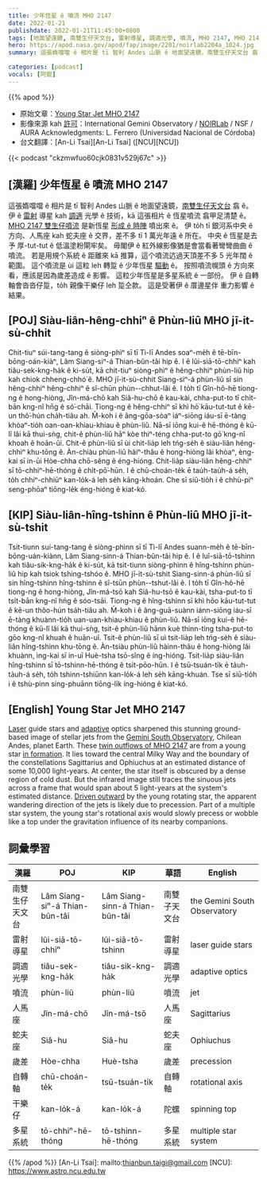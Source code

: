 ```yaml
---
title: 少年恆星 ê 噴流 MHO 2147
date: 2022-01-21
publishdate: 2022-01-21T11:45:00+0800
tags: [地面望遠鏡, 南雙生仔天文台, 雷射導星, 調適光學, 噴流, MHO 2147, MHO 2147 雙生仔噴流, 人馬座, 蛇夫座, 銀河系, 歲差, 多星系統, 星伴, 自轉軸, 干樂仔, 紅外線]
hero: https://apod.nasa.gov/apod/fap/image/2201/noirlab2204a_1024.jpg
summary: 這張媠噹噹 ê 相片是 tī 智利 Andes 山脈 ê 地面望遠鏡，南雙生仔天文台 翕 ê。伊 ê 雷射導星 kah 調適光學 ê 技術，kā 這張相片 ê 恆星噴流 翕甲足清楚 ê。

categories: [podcast]
vocals: [阿錕]
---
```


{{% apod %}}

- 原始文章：[Young Star Jet MHO 2147](https://apod.nasa.gov/apod/ap220121.html)
- 影像來源 kah [許可][License]：International Gemini Observatory / [NOIRLab](https://noirlab.edu/public/) / NSF / AURA
Acknowledgments: L. Ferrero (Universidad Nacional de Córdoba)
- 台文翻譯：[An-Li Tsai][An-Li Tsai] ([NCU][NCU])

{{< podcast "ckzmwfuo60cjk0831v529j67c" >}}

## [漢羅] 少年恆星 ê 噴流 MHO 2147
這張媠噹噹 ê 相片是 tī 智利 Andes 山脈 ê 地面望遠鏡，[南雙生仔天文台][Gemini South Observatory] 翕 ê。
伊 ê [雷射][Laser] 導星 kah [調適][adaptive] 光學 ê 技術，kā 這張相片 ê 恆星噴流 翕甲足清楚 ê。
[MHO 2147 雙生仔噴流][twin outflows of MHO 2147] 是新恆星 [形成 ê 時陣][in formation] 噴出來 ê。
伊 to̍h tī 銀河系中央 ê 方向、人馬座 kah 蛇夫座 ê 交界，差不多 tī 1 萬光年遠 ê 所在。
中央 ê 恆星是去予 厚-tut-tut ê 低溫塗粉閘牢矣。
毋閣伊 ê 紅外線影像猶是會當看著彎彎曲曲 ê 噴流。
若是用規个系統 ê 距離來 kā 推算，這个噴流迒過天頂差不多 5 光年闊 ê 範圍。
這个噴流是 ùi 這粒 leh 轉踅 ê 少年恆星 [驅動][Driven outward] ê。
按照噴流幌頭 ê 方向來看，應該是因為歲差造成 ê 影響。
這粒少年恆星是多星系統 ê 一部份。
伊 ê 自轉軸會沓沓仔踅，to̍h 親像干樂仔 leh 踅仝款。
這是受著伊 ê 厝邊星伴 重力影響 ê 結果。

## [POJ] Siàu-liân-hêng-chhiⁿ ê Phùn-liû MHO jī-it-sù-chhit
Chit-tiuⁿ súi-tang-tang ê siòng-phìⁿ sī tī Tì-lī Andes soaⁿ-me̍h ê tē-bīn-bōng-oán-kiàⁿ, Lâm Siang-siⁿ-á Thian-bûn-tâi hip ê.
I ê lûi-siā-tō-chhiⁿ kah tiâu-sek-kng-ha̍k ê ki-su̍t, kā chit-tiuⁿ siòng-phìⁿ ê hêng-chhiⁿ phùn-liû hip kah chiok chheng-chhó͘ ê.
MHO jī-it-sù-chhit Siang-siⁿ-á phùn-liû sī sin hêng-chhiⁿ hêng-chhiⁿ ê sî-chūn phùn--chhut-lâi ê.
I to̍h tī Gîn-hô-hē tiong-ng ê hong-hiòng, Jîn-má-chō kah Siâ-hu-chō ê kau-kài, chha-put-to tī chi̍t-bān kng-nî hn̄g ê só͘-chāi.
Tiong-ng ê hêng-chhiⁿ sī khì hō͘ kāu-tut-tut ê kē-un thô͘-hún cha̍h-tiâu ah.
M̄-koh i ê âng-gōa-sòaⁿ iáⁿ-siōng iáu-sī ē-tàng khòaⁿ-tio̍h oan-oan-khiau-khiau ê phùn-liû.
Nā-sī iōng kui-ê hē-thóng ê kū-lî lâi kā thui-sǹg, chit-ê phùn-liû hāⁿ kòe thiⁿ-téng chha-put-to gō͘ kng-nî khoah ê hoān-ûi.
Chit-ê phùn-liû sī ùi chit-lia̍p leh tńg-se̍h ê siàu-liân hêng-chhiⁿ khu-tōng ê.
Àn-chiàu phùn-liû hàiⁿ-thâu ê hong-hiòng lâi khòaⁿ, èng-kai sī in-ūi Hòe-chha chō-sêng ê éng-hióng.
Chit-lia̍p siàu-liân hêng-chhiⁿ sī tō-chhiⁿ-hē-thóng ê chi̍t-pō͘-hūn.
I ê chū-choán-te̍k ē tau̍h-tau̍h-á se̍h, to̍h chhiⁿ-chhiūⁿ kan-lo̍k-á leh se̍h kāng-khoán.
Che sī siū-tio̍h i ê chhù-piⁿ seng-phōaⁿ tiōng-le̍k éng-hióng ê kiat-kó.

## [KIP] Siàu-liân-hîng-tshinn ê Phùn-liû MHO jī-it-sù-tshit
Tsit-tiunn suí-tang-tang ê siòng-phìnn sī tī Tì-lī Andes suann-me̍h ê tē-bīn-bōng-uán-kiànn, Lâm Siang-sinn-á Thian-bûn-tâi hip ê.
I ê luî-siā-tō-tshinn kah tiâu-sik-kng-ha̍k ê ki-su̍t, kā tsit-tiunn siòng-phìnn ê hîng-tshinn phùn-liû hip kah tsiok tshing-tshóo ê.
MHO jī-it-sù-tshit Siang-sinn-á phùn-liû sī sin hîng-tshinn hîng-tshinn ê sî-tsūn phùn--tshut-lâi ê.
I to̍h tī Gîn-hô-hē tiong-ng ê hong-hiòng, Jîn-má-tsō kah Siâ-hu-tsō ê kau-kài, tsha-put-to tī tsi̍t-bān kng-nî hn̄g ê sóo-tsāi.
Tiong-ng ê hîng-tshinn sī khì hōo kāu-tut-tut ê kē-un thôo-hún tsa̍h-tiâu ah.
M̄-koh i ê âng-guā-suànn iánn-siōng iáu-sī ē-tàng khuànn-tio̍h uan-uan-khiau-khiau ê phùn-liû.
Nā-sī iōng kui-ê hē-thóng ê kū-lî lâi kā thui-sǹg, tsit-ê phùn-liû hānn kuè thinn-tíng tsha-put-to gōo kng-nî khuah ê huān-uî.
Tsit-ê phùn-liû sī uì tsit-lia̍p leh tńg-se̍h ê siàu-liân hîng-tshinn khu-tōng ê.
Àn-tsiàu phùn-liû hàinn-thâu ê hong-hiòng lâi khuànn, ìng-kai sī in-uī Huè-tsha tsō-sîng ê íng-hióng.
Tsit-lia̍p siàu-liân hîng-tshinn sī tō-tshinn-hē-thóng ê tsi̍t-pōo-hūn.
I ê tsū-tsuán-ti̍k ē ta̍uh-ta̍uh-á se̍h, to̍h tshinn-tshiūnn kan-lo̍k-á leh se̍h kāng-khuán.
Tse sī siū-tio̍h i ê tshù-pinn sing-phuānn tiōng-li̍k íng-hióng ê kiat-kó.

## [English] Young Star Jet MHO 2147
[Laser][Laser] guide stars and [adaptive][adaptive] optics sharpened this stunning ground-based image of stellar jets from the [Gemini South Observatory][Gemini South Observatory], Chilean Andes, planet Earth.
These [twin outflows of MHO 2147][twin outflows of MHO 2147] are from a young star [in formation][in formation].
It lies toward the central Milky Way and the boundary of the constellations Sagittarius and Ophiuchus at an estimated distance of some 10,000 light-years.
At center, the star itself is obscured by a dense region of cold dust.
But the infrared image still traces the sinuous jets across a frame that would span about 5 light-years at the system's estimated distance.
[Driven outward][Driven outward] by the young rotating star, the apparent wandering direction of the jets is likely due to precession.
Part of a multiple star system, the young star's rotational axis would slowly precess or wobble like a top under the gravitation influence of its nearby companions.

## 詞彙學習

|漢羅|POJ|KIP|華語|English|
|-|-|-|-|-|
|南雙生仔天文台|Lâm Siang-siⁿ-á Thian-bûn-tâi|Lâm Siang-sinn-á Thian-bûn-tâi|南雙子天文台|the Gemini South Observatory|
|雷射導星|lûi-siā-tō-chhiⁿ|lûi-siā-tō-tshinn|雷射導星|laser guide stars|
|調適光學|tiâu-sek-kng-ha̍k|tiâu-sik-kng-ha̍k|調適光學|adaptive optics|
|噴流|phùn-liû|phùn-liû|噴流|jet|
|人馬座|Jîn-má-chō|Jîn-má-tsō|人馬座|Sagittarius|
|蛇夫座|Siâ-hu|Siâ-hu|蛇夫座|Ophiuchus|
|歲差|Hòe-chha|Huè-tsha|歲差|precession|
|自轉軸|chū-choán-te̍k|tsū-tsuán-ti̍k|自轉軸|rotational axis|
|干樂仔|kan-lo̍k-á|kan-lo̍k-á|陀螺|spinning top|
|多星系統|tō-chhiⁿ-hē-thóng|tō-tshinn-hē-thóng|多星系統|multiple star system|

{{% /apod %}}
[An-Li Tsai]: mailto:thianbun.taigi@gmail.com
[NCU]: https://www.astro.ncu.edu.tw

[License]:https://creativecommons.org/licenses/by/4.0/

[Laser]:https://apod.nasa.gov/apod/ap180518.html
[adaptive]:https://apod.nasa.gov/apod/ap150507.html
[Gemini South Observatory]:https://www.gemini.edu/
[twin outflows of MHO 2147]:https://noirlab.edu/public/news/noirlab2204/
[in formation]:https://coolcosmos.ipac.caltech.edu/page/star_birth
[Driven outward]:https://arxiv.org/abs/2112.09176
